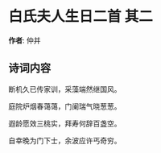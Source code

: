 # 白氏夫人生日二首  其二

**作者**: 仲并

## 诗词内容

断机久已传家训，采藻端然继国风。

庭院炉烟春蔼蔼，门阑瑞气晓葱葱。

遐龄愿效三桃实，拜寿何辞百盏空。

自幸晚为门下士，余波应许丐奇穷。


